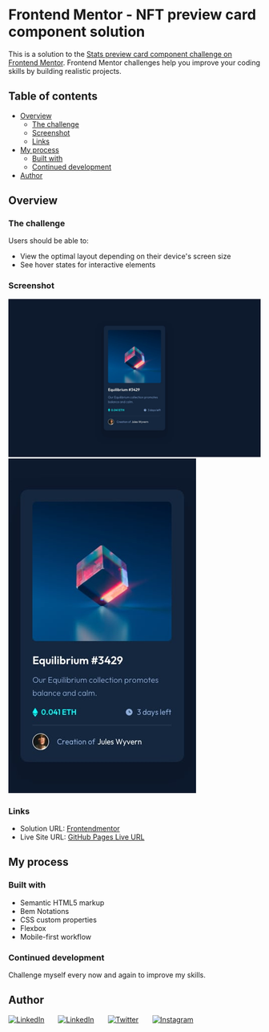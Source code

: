 # Frontend Mentor - NFT preview card component solution

This is a solution to the [Stats preview card component challenge on Frontend Mentor](https://www.frontendmentor.io/challenges/stats-preview-card-component-8JqbgoU62). Frontend Mentor challenges help you improve your coding skills by building realistic projects. 

## Table of contents

- [Overview](#overview)
  - [The challenge](#the-challenge)
  - [Screenshot](#screenshot)
  - [Links](#links)
- [My process](#my-process)
  - [Built with](#built-with)
  - [Continued development](#continued-development)
- [Author](#author)

## Overview

### The challenge

Users should be able to:

- View the optimal layout depending on their device's screen size
- See hover states for interactive elements

### Screenshot
![Desktop version](/screenshots/desktop.jpg)
![Mobile version](/screenshots/mobile.jpg)

### Links

- Solution URL: [Frontendmentor](https://www.frontendmentor.io/solutions/nft-preview-card-component-LZwkzBFSYm)
- Live Site URL: [GitHub Pages Live URL](https://justcallmezino.github.io/NFT-preview-card-component/)

## My process

### Built with

- Semantic HTML5 markup
- Bem Notations
- CSS custom properties
- Flexbox
- Mobile-first workflow

### Continued development

Challenge myself every now and again to improve my skills.

## Author

<a href="https://justcallmezino.github.io/home/"><img width="32px" alt="LinkedIn" title="Website" src="https://i.imgur.com/O3WvuHp.png"/></a>
  &#8287;&#8287;&#8287;&#8287;&#8287;
<a href="https://www.linkedin.com/in/justcallmezino/"><img width="32px" alt="LinkedIn" title="LinkedIn" src="https://i.imgur.com/yRpa1dQ.png"/></a>
  &#8287;&#8287;&#8287;&#8287;&#8287;
<a href="https://x.com/justcallmezino"><img width="32px" alt="Twitter" title="Twitter" src="https://i.imgur.com/AixJgnm.png"/></a>
  &#8287;&#8287;&#8287;&#8287;&#8287;
<a href="https://instagram.com/justcallmezino"><img width="32px" alt="Instagram" title="Instagram" src="https://i.imgur.com/9AfAusa.png"/></a>
  &#8287;&#8287;&#8287;&#8287;&#8287;
